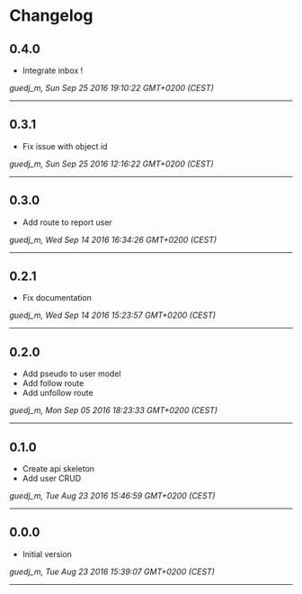 # Changelog

## 0.4.0

* Integrate inbox !

*guedj_m, Sun Sep 25 2016 19:10:22 GMT+0200 (CEST)*

---
## 0.3.1

* Fix issue with object id

*guedj_m, Sun Sep 25 2016 12:16:22 GMT+0200 (CEST)*

---
## 0.3.0

* Add route to report user

*guedj_m, Wed Sep 14 2016 16:34:26 GMT+0200 (CEST)*

---
## 0.2.1

* Fix documentation

*guedj_m, Wed Sep 14 2016 15:23:57 GMT+0200 (CEST)*

---
## 0.2.0

* Add pseudo to user model
* Add follow route
* Add unfollow route

*guedj_m, Mon Sep 05 2016 18:23:33 GMT+0200 (CEST)*

---
## 0.1.0

* Create api skeleton
* Add user CRUD

*guedj_m, Tue Aug 23 2016 15:46:59 GMT+0200 (CEST)*

---
## 0.0.0

* Initial version

*guedj_m, Tue Aug 23 2016 15:39:07 GMT+0200 (CEST)*

---